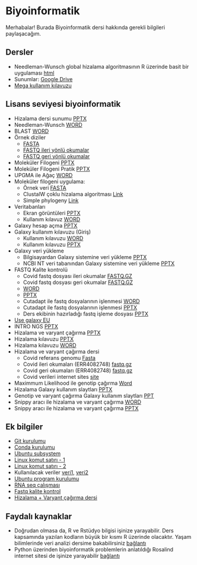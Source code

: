 # Biyoinformatik

Merhabalar! Burada Biyoinformatik dersi hakkında gerekli bilgileri paylaşacağım.

## Dersler

+ Needleman-Wunsch global hizalama algoritmasının R üzerinde basit bir uygulaması [html](needleman_wunsch.html)
+ Sunumlar: [Google Drive](https://drive.google.com/drive/folders/1ljvPpShbWLjfh8N2CEKOV9HAHdWuV7o9?usp=sharing)
+ [Mega kullanım kılavuzu](mega_guide.md)

## Lisans seviyesi biyoinformatik

+ Hizalama dersi sunumu [PPTX](https://docs.google.com/presentation/d/1ltZMsjJqQuUz7atPP2toqPCLrusUdA4F/edit?usp=sharing&ouid=116337412973117641488&rtpof=true&sd=true)
+ Needleman-Wunsch [WORD](https://docs.google.com/document/d/15X7wLJv82k4bnkm-51MNptHJzeHLW41rH3ABoTFoE2c/edit?usp=sharing)
+ BLAST [WORD](https://docs.google.com/document/d/1-uqz3JdV2B-g3s_gaDsPJUc8EpE1dkz7bou6PVY8v1E/edit?usp=sharing)
+ Örnek diziler
    + [FASTA](https://drive.google.com/file/d/18FvZTZUNpIsOY7jiSWqSZDMovFrJIwHN/view?usp=sharing)
    + [FASTQ ileri yönlü okumalar](https://drive.google.com/file/d/1ChZAI_W2GRyj7gJNT28D99TLVynOiCE4/view?usp=sharing)
    + [FASTQ geri yönlü okumalar](https://drive.google.com/file/d/1FfTkvsq63b5-qBnWKKMyvtXQzSO-7IPc/view?usp=sharing)
+ Moleküler Filogeni [PPTX](https://docs.google.com/presentation/d/1uYkQ37rtC8t9pNvSE-4K5xUiHUaKFEQ5/edit?usp=sharing&ouid=116337412973117641488&rtpof=true&sd=true)
+ Moleküler Filogeni Pratik [PPTX](https://docs.google.com/presentation/d/1Hzk0IMoIkSQId8PHjN3ZgEPEGLERlYZvh48KhNuwPWc/edit?usp=sharing)
+ UPGMA ile Ağaç [WORD](https://docs.google.com/document/d/1wOaGv1VLQYV5Njexa18EZWW01T1At59y/edit?usp=sharing&ouid=116337412973117641488&rtpof=true&sd=true)
+ Moleküler filogeni uygulama:
    + Örnek veri [FASTA](https://drive.google.com/file/d/1d7yPGPl0oW_VQrm9F8QxaE7yvH2XEjRE/view?usp=sharing)
    + ClustalW çoklu hizalama algoritması [Link](https://www.ebi.ac.uk/Tools/msa/clustalo/)
    + Simple phylogeny [Link](https://www.ebi.ac.uk/Tools/phylogeny/simple_phylogeny/)
+ Veritabanları
    + Ekran görüntüleri [PPTX](https://docs.google.com/presentation/d/1MazYbTa5qhedu8xHhRJC9MpWsIDrSJhSqkVq8--3m_A/edit?usp=sharing)
    + Kullanım kılavuz [WORD](https://docs.google.com/document/d/1RU7OXs_bvhjhxtZcRSkD97L_Ol48IyKmMcCKM5iv3HU/edit?usp=sharing)
+ Galaxy hesap açma [PPTX](https://docs.google.com/presentation/d/1Gd5XPm19J2B6IwoSTndHT5ojwtdBv17W/edit?usp=sharing&ouid=116337412973117641488&rtpof=true&sd=true)
+ Galaxy kullanım kılavuzu (Giriş)
    + Kullanım kılavuzu [WORD](https://docs.google.com/document/d/12kI8JWAATw-cuxNqSPQ3m6KWG_5TPkSIiTzr54GpuOM/edit?usp=sharing)
    + Kullanım kılavuzu [PPTX](https://docs.google.com/presentation/d/1AbLXYKrsWzXSr4xjMeUl0DYcmOv12ow_vV8goZG9USE/edit?usp=sharing)
+ Galaxy veri yükleme
    + Bilgisayardan Galaxy sistemine veri yükleme [PPTX](https://docs.google.com/presentation/d/1oqrIdeWL3YPoVGzzQxTn0zMIH5tSag_D/edit?usp=sharing&ouid=116337412973117641488&rtpof=true&sd=true)
    + NCBI NT veri tabanından Galaxy sistemine veri yükleme [PPTX](https://docs.google.com/presentation/d/1thAha4iQeUvJc_dDCTYB-_SCGkrjv5eL/edit?usp=sharing&ouid=116337412973117641488&rtpof=true&sd=true)
+ FASTQ Kalite kontrolü
    + Covid fastq dosyası ileri okumalar [FASTQ.GZ](https://drive.google.com/file/d/1ChZAI_W2GRyj7gJNT28D99TLVynOiCE4/view?usp=sharing)
    + Covid fastq dosyası geri okumalar [FASTQ.GZ](https://drive.google.com/file/d/1FfTkvsq63b5-qBnWKKMyvtXQzSO-7IPc/view?usp=sharing)
    + [WORD](https://docs.google.com/document/d/1iJJrHG6Ll8eL2B3Dah3tMgsuLRrzmWW0u8rvaeWt5yI/edit?usp=sharing)
    + [PPTX](https://docs.google.com/presentation/d/1aRTRcNgffTXWx2Hp8ND6SMFX8_TwqkNxSvsuwnxGN8w/edit?usp=sharing)
    + Cutadapt ile fastq dosyalarının işlenmesi [WORD](https://docs.google.com/document/d/1EZyOjRfp7iMDuQVLWPb1IZ1PztSBmn_B_AYdkfNUBxM/edit?usp=sharing)
    + Cutadapt ile fastq dosyalarının işlenmesi [PPTX](https://docs.google.com/presentation/d/1lgDkOE54B1ey8eAEi-Jq97tH6koKfoQ-uLV0MPy_1SY/edit?usp=sharing)
    + Ders ekibinin hazırladığı fastq işleme dosyası [PPTX](https://docs.google.com/presentation/d/1703NwHhgKSsFD_-nGdrEJlO-KHY4t7wA/edit?usp=sharing&ouid=116337412973117641488&rtpof=true&sd=true)
+ [Use galaxy EU](https://usegalaxy.eu/)
+ INTRO NGS [PPTX](https://docs.google.com/presentation/d/1RJGGq_6hG5QV0laz781-rl9aHiUjAe_n/edit?usp=sharing&ouid=116337412973117641488&rtpof=true&sd=true)
+ Hizalama ve varyant çağırma [PPTX](https://docs.google.com/presentation/d/1n2SughF53E1E8IckgLtsXmB4Fh79ijjW/edit?usp=sharing&ouid=116337412973117641488&rtpof=true&sd=true)
+ Hizalama kılavuzu [PPTX](https://docs.google.com/presentation/d/1OHkdMCZsdqcc_w2XmpsJiFqsAya9telAaGAkCRs9mvA/edit?usp=sharing)
+ Hizalama kılavuzu [WORD](https://docs.google.com/document/d/1wgy-rnp3-9daa5PfN2Fe2MYITwBkH1Q1fDqatPymkSY/edit?usp=sharing)
+ Hizalama ve varyant çağırma dersi
    + Covid referans genomu [Fasta](https://drive.google.com/file/d/1q_I6vmS2MxHl4jfzvXFtaPARqA6Uxwm1/view?usp=sharing)
    + Covid ileri okumaları (ERR4082748) [fastq.gz](https://drive.google.com/file/d/1k0itARUqieTEdDLUGp3GlBzZ3N2wPTxj/view?usp=sharing)
    + Covid geri okumaları (ERR4082748) [fastq.gz](https://drive.google.com/file/d/1GzTlND5Kc1-eZQYlvaKn9V0GHHwC-Fk9/view?usp=sharing)
    + Covid verileri internet sites [site](https://www.ncbi.nlm.nih.gov/sars-cov-2/)
+ Maximmum Likelihood ile genotip çağırma [Word](https://docs.google.com/document/d/1sanKmM5zEocsYxYWPnRKKnsOQplToALy/edit?usp=sharing&ouid=116337412973117641488&rtpof=true&sd=true)
+ Hizalama Galaxy kullanım slaytları [PPTX](https://docs.google.com/presentation/d/1pfmauxPhFBuKU-SH1-q1gkiuBHz5Vm-H/edit?usp=sharing&ouid=116337412973117641488&rtpof=true&sd=true)
+ Genotip ve varyant çağırma Galaxy kullanım slaytları [PPT](https://docs.google.com/presentation/d/138DkEBmDJir6pdsq-38ysHD5tdBtJ8daBc_8VuQIOp4/edit?usp=sharing)
+ Snippy aracı ile hizalama ve varyant çağırma [WORD](https://docs.google.com/document/d/17e55kWoHYN_RaEyPrWZHJYinZ5MTr4KmYfGGfDP0loE/edit?usp=sharing)
+ Snippy aracı ile hizalama ve varyant çağırma [PPTX](https://docs.google.com/presentation/d/1U670HtYQW6BezaWofaJiqJpQctllSzdJ1fPy4LJUHK0/edit?usp=sharing)


## Ek bilgiler

+ [Git kurulumu](setup-git.md)
+ [Conda kurulumu](setup-conda.md)
+ [Ubuntu subsystem](setup-ubuntu_subsystem.md)
+ [Linux komut satırı - 1](https://ubuntu.com/tutorials/command-line-for-beginners#3-opening-a-terminal)
+ [Linux komut satırı - 2](https://linuxcommand.org/lc3_learning_the_shell.php)
+ Kullanılacak veriler [veri1](https://drive.google.com/file/d/1SCGhfWTrxr6mOxac-k4ro9qbiUNORxoq/view?usp=sharing), [veri2](https://drive.google.com/file/d/1DQYGoOP4-WUs2LGxkwH9320Wu8lEdzJ8/view?usp=sharing)
+ [Ubuntu program kurulumu](./ubuntu_program_kurulumu.md)
+ [RNA seq çalışması](./rnaseq_preparation.md)
+ [Fastq kalite kontrol](./fastq_kalite_kontrol.md)
+ [Hizalama + Varyant çağırma dersi](./alignment.md)

## Faydalı kaynaklar

+ Doğrudan olmasa da, R ve Rstüdyo bilgisi işinize yarayabilir. Ders kapsamında yazılan kodların büyük bir kısmı R üzerinde olacaktır. Yaşam bilimlerinde veri analizi dersime bakabilirsiniz [bağlantı](https://emrahkirdok.github.io/ybva/)
+ Python üzerinden biyoinformatik problemlerin anlatıldığı Rosalind internet sitesi de işinize yarayabilir [bağlantı](https://rosalind.info/problems/list-view/)


